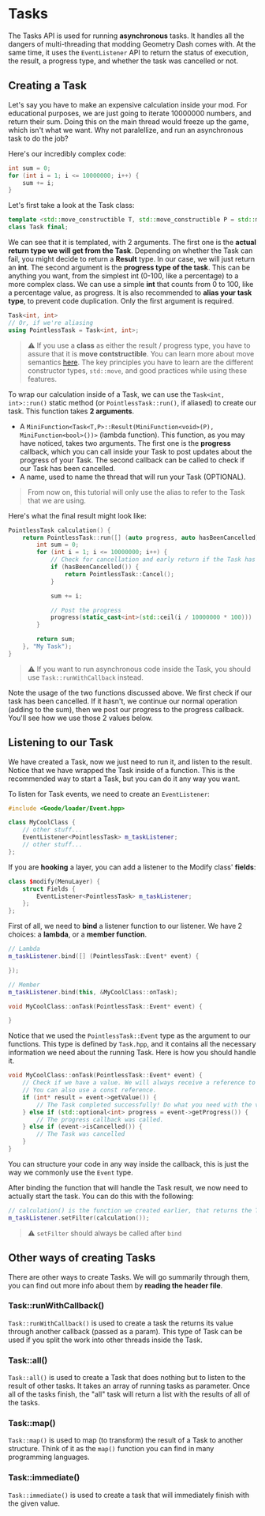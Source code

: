 # Tasks

The Tasks API is used for running **asynchronous** tasks. It handles all the dangers of multi-threading that modding Geometry Dash comes with. At the same time, it uses the `EventListener` API to return the status of execution, the result, a progress type, and whether the task was cancelled or not.

## Creating a Task

Let's say you have to make an expensive calculation inside your mod. For educational purposes, we are just going to iterate 10000000 numbers, and return their sum. Doing this on the main thread would freeze up the game, which isn't what we want. Why not paralellize, and run an asynchronous task to do the job?

Here's our incredibly complex code:

```cpp
int sum = 0;
for (int i = 1; i <= 10000000; i++) {
    sum += i;
}
```

Let's first take a look at the Task class:

```cpp
template <std::move_constructible T, std::move_constructible P = std::monostate>
class Task final;
```

We can see that it is templated, with 2 arguments. The first one is the **actual return type we will get from the Task**. Depending on whether the Task can fail, you might decide to return a **Result** type. In our case, we will just return an **int**. The second argument is the **progress type of the task**. This can be anything you want, from the simplest int (0-100, like a percentage) to a more complex class. We can use a simple **int** that counts from 0 to 100, like a percentage value, as progress. It is also recommended to **alias your task type**, to prevent code duplication. Only the first argument is required.

```cpp
Task<int, int>
// Or, if we're aliasing
using PointlessTask = Task<int, int>;
```

> :warning: If you use a **class** as either the result / progress type, you have to assure that it is **move contstructible**. You can learn more about move semantics [here](https://www.learncpp.com/cpp-tutorial/introduction-to-smart-pointers-move-semantics/). The key principles you have to learn are the different constructor types, `std::move`, and good practices while using these features.

To wrap our calculation inside of a Task, we can use the `Task<int, int>::run()` static method (or `PointlessTask::run()`, if aliased) to create our task. This function takes **2 arguments**.
 - A `MiniFunction<Task<T,P>::Result(MiniFunction<void>(P), MiniFunction<bool>())>` (lambda function). This function, as you may have noticed, takes two arguments. The first one is the **progress** callback, which you can call inside your Task to post updates about the progress of your Task. The second callback can be called to check if our Task has been cancelled.
 - A name, used to name the thread that will run your Task (OPTIONAL).

> From now on, this tutorial will only use the alias to refer to the Task that we are using.

Here's what the final result might look like:

```cpp
PointlessTask calculation() {
    return PointlessTask::run([] (auto progress, auto hasBeenCancelled) ->  {
        int sum = 0;
        for (int i = 1; i <= 10000000; i++) {
            // Check for cancellation and early return if the Task has been cancelled.
            if (hasBeenCancelled()) {
                return PointlessTask::Cancel();
            }

            sum += i;

            // Post the progress
            progress(static_cast<int>(std::ceil(i / 10000000 * 100)))
        }

        return sum;
    }, "My Task");
}
```

> :warning: If you want to run asynchronous code inside the Task, you should use `Task::runWithCallback` instead.

Note the usage of the two functions discussed above. We first check if our task has been cancelled. If it hasn't, we continue our normal operation (adding to the sum), then we post our progress to the progress callback. You'll see how we use those 2 values below.

## Listening to our Task

We have created a Task, now we just need to run it, and listen to the result. Notice that we have wrapped the Task inside of a function. This is the recommended way to start a Task, but you can do it any way you want.

To listen for Task events, we need to create an `EventListener`:

```cpp
#include <Geode/loader/Event.hpp>

class MyCoolClass {
    // other stuff...
    EventListener<PointlessTask> m_taskListener;
    // other stuff...
};
```

If you are **hooking** a layer, you can add a listener to the Modify class' **fields**:

```cpp
class $modify(MenuLayer) {
    struct Fields {
        EventListener<PointlessTask> m_taskListener;
    };
};
```

First of all, we need to **bind** a listener function to our listener. We have 2 choices: a **lambda**, or a **member function**.

```cpp
// Lambda
m_taskListener.bind([] (PointlessTask::Event* event) {

});

// Member
m_taskListener.bind(this, &MyCoolClass::onTask);

void MyCoolClass::onTask(PointlessTask::Event* event) {

}
```

Notice that we used the `PointlessTask::Event` type as the argument to our functions. This type is defined by `Task.hpp`, and it contains all the necessary information we need about the running Task. Here is how you should handle it.

```cpp
void MyCoolClass::onTask(PointlessTask::Event* event) {
    // Check if we have a value. We will always receive a reference to the result.
    // You can also use a const reference.
    if (int* result = event->getValue()) {
        // The Task completed successfully! Do what you need with the value.
    } else if (std::optional<int> progress = event->getProgress()) {
        // The progress callback was called.
    } else if (event->isCancelled()) {
        // The Task was cancelled
    }
}
```

You can structure your code in any way inside the callback, this is just the way we commonly use the `Event` type.

After binding the function that will handle the Task result, we now need to actually start the task. You can do this with the following:

```cpp
// calculation() is the function we created earlier, that returns the Task.
m_taskListener.setFilter(calculation());
```

> :warning: `setFilter` should always be called after `bind`

## Other ways of creating Tasks

There are other ways to create Tasks. We will go summarily through them, you can find out more info about them by **reading the header file**.

### Task::runWithCallback()

`Task::runWithCallback()` is used to create a task the returns its value through another callback (passed as a param). This type of Task can be used if you split the work into other threads inside the Task.

### Task::all()

`Task::all()` is used to create a Task that does nothing but to listen to the result of other tasks. It takes an array of running tasks as parameter. Once all of the tasks finish, the "all" task will return a list with the results of all of the tasks.

### Task::map()

`Task::map()` is used to map (to transform) the result of a Task to another structure. Think of it as the `map()` function you can find in many programming languages.

### Task::immediate()

`Task::immediate()` is used to create a task that will immediately finish with the given value.